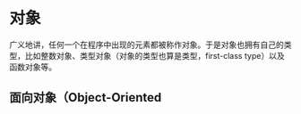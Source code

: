 # 对象

广义地讲，任何一个在程序中出现的元素都被称作对象。于是对象也拥有自己的类型，比如整数对象、类型对象（对象的类型也算是类型，first-class type）以及函数对象等。

## 面向对象（Object-Oriented